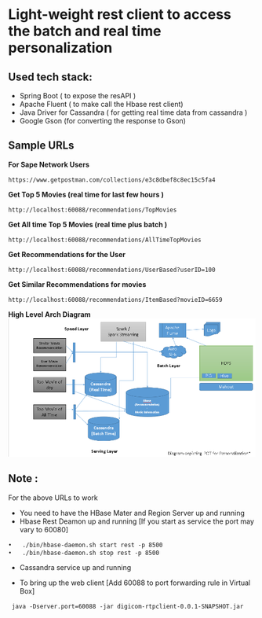 Light-weight rest client to access the batch and real time personalization
==========================================================================

Used tech stack:
----------------
- Spring Boot ( to expose the resAPI )
- Apache Fluent ( to make call the Hbase rest client)
- Java Driver for Cassandra ( for getting real time data from cassandra )
- Google Gson (for converting the response to Gson)


Sample URLs
-----------
**For Sape Network Users**
```
https://www.getpostman.com/collections/e3c8dbef8c8ec15c5fa4
```

**Get Top 5 Movies (real time for last few hours )**
```
http://localhost:60088/recommendations/TopMovies
``` 

**Get All time Top 5 Movies (real time plus batch )**
```
http://localhost:60088/recommendations/AllTimeTopMovies
```

**Get Recommendations for the User**
```
http://localhost:60088/recommendations/UserBased?userID=100
```

**Get Similar Recommendations for movies**
```
http://localhost:60088/recommendations/ItemBased?movieID=6659
```

**High Level Arch Diagram**
![High Level Arch Diagram](https://raw.githubusercontent.com/DigiCom-POT/RTPClient/master/src/main/resources/rtppot.PNG)


Note :
------
For the above URLs to work

- You need to have the HBase Mater and Region Server up and running
- Hbase Rest Deamon up and running [If you start as service the port may vary to 60080]
```
•	./bin/hbase-daemon.sh start rest -p 8500
•	./bin/hbase-daemon.sh stop rest -p 8500
```
- Cassandra service up and running

- To bring up the web client [Add 60088 to port forwarding rule in Virtual Box]
```
 java -Dserver.port=60088 -jar digicom-rtpclient-0.0.1-SNAPSHOT.jar
```
